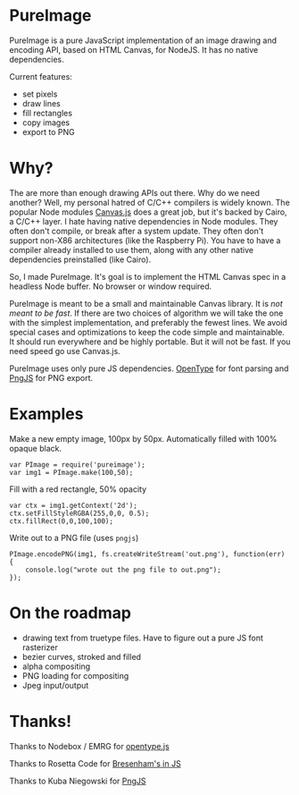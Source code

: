 PureImage
==============

PureImage is a pure JavaScript implementation of an image drawing and encoding
API, based on HTML Canvas, for NodeJS. It has no native dependencies.  

Current features:

* set pixels
* draw lines
* fill rectangles
* copy images
* export to PNG


Why?
====

The are more than enough drawing APIs out there. Why do we need another? Well,
my personal hatred of C/C++ compilers is widely known. The popular
Node modules [Canvas.js](https://github.com/Automattic/node-canvas) does a great
job, but it's backed by Cairo, a C/C++ layer. I hate having native dependencies
in Node modules. They often don't compile, or break after a system update. They
often don't support non-X86 architectures (like the Raspberry Pi). You have
to have a compiler already installed to use them, along with any other native
dependencies preinstalled (like Cairo).  

So, I made PureImage. It's goal is to implement the HTML Canvas spec in a headless
Node buffer. No browser or window required.

PureImage is meant to be a small and maintainable Canvas library.
It is *not meant to be fast*.  If there are two choices of algorithm we will
take the one with the simplest implementation, and preferably the fewest lines.
We avoid special cases and optimizations to keep the code simple and maintainable.
It should run everywhere and be highly portable. But it will not be fast. If you
need speed go use Canvas.js.

PureImage uses only pure JS dependencies.  [OpenType](https://github.com/nodebox/opentype.js/)
for font parsing and [PngJS](https://github.com/niegowski/node-pngjs) for PNG export.



Examples
=========


Make a new empty image, 100px by 50px. Automatically filled with 100% opaque black.

```
var PImage = require('pureimage');
var img1 = PImage.make(100,50);
```

Fill with a red rectangle, 50% opacity

```
var ctx = img1.getContext('2d');
ctx.setFillStyleRGBA(255,0,0, 0.5);
ctx.fillRect(0,0,100,100);
```

Write out to a PNG file (uses `pngjs`)

```
PImage.encodePNG(img1, fs.createWriteStream('out.png'), function(err) {
    console.log("wrote out the png file to out.png");
});
```



On the roadmap
===============


* drawing text from truetype files. Have to figure out a pure JS font rasterizer
* bezier curves, stroked and filled
* alpha compositing
* PNG loading for compositing
* Jpeg input/output


Thanks!
===============

Thanks to Nodebox / EMRG for [opentype.js](https://github.com/nodebox/opentype.js/)

Thanks to Rosetta Code for [Bresenham's in JS](http://rosettacode.org/wiki/Bitmap/Bresenham%27s_line_algorithm#JavaScript)

Thanks to Kuba Niegowski for [PngJS](https://github.com/niegowski/node-pngjs)
